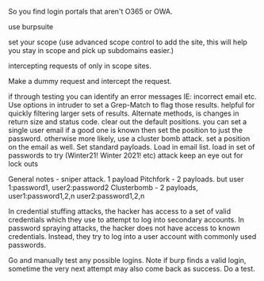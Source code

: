 So you find login portals that aren't O365 or OWA.

use burpsuite

set your scope (use advanced scope control to add the site, this will help you stay in scope and pick up subdomains easier.)

intercepting requests of only  in scope sites.

Make a dummy request and intercept the request.

if through testing you can identify an error messages IE: incorrect email etc.
Use options in intruder to set a Grep-Match to flag those results. helpful for quickly filtering larger sets of results.
Alternate methods, is changes in return size and status code.
clear out the default positions.
you can set a single user email if a good one is known then set the position to just the password.
otherwise more likely, use a cluster bomb attack. set a position on the email as well.
Set standard payloads. Load in email list.
load in set of passwords to try (Winter21! Winter 2021! etc)
attack
keep an eye out for lock outs


General notes - sniper attack. 1 payload
Pitchfork - 2 payloads. but user 1:password1, user2:password2 
Clusterbomb - 2 payloads, user1:password1,2,n user2:password1,2,n

In credential stuffing attacks, the hacker has access to a set of valid credentials which they use to attempt to log into secondary accounts. In password spraying attacks, the hacker does not have access to known credentials. Instead, they try to log into a user account with commonly used passwords.

Go and manually test any possible logins. Note if burp finds a valid login, sometime the very next attempt may also come back as success. Do a test.




